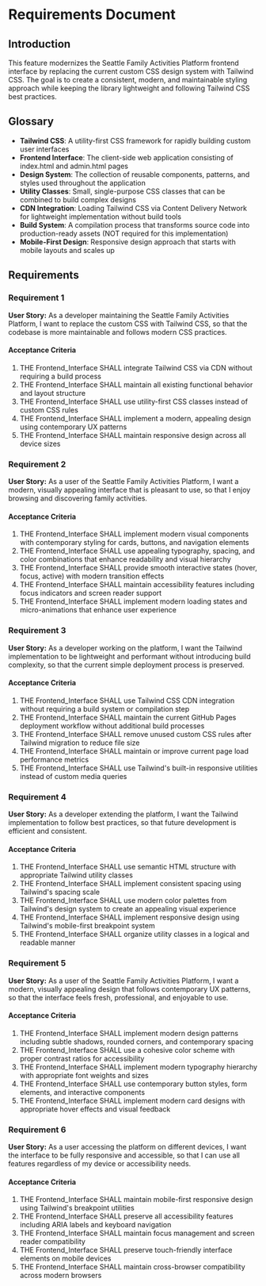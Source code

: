 # Requirements Document

## Introduction

This feature modernizes the Seattle Family Activities Platform frontend interface by replacing the current custom CSS design system with Tailwind CSS. The goal is to create a consistent, modern, and maintainable styling approach while keeping the library lightweight and following Tailwind CSS best practices.

## Glossary

- **Tailwind CSS**: A utility-first CSS framework for rapidly building custom user interfaces
- **Frontend Interface**: The client-side web application consisting of index.html and admin.html pages
- **Design System**: The collection of reusable components, patterns, and styles used throughout the application
- **Utility Classes**: Small, single-purpose CSS classes that can be combined to build complex designs
- **CDN Integration**: Loading Tailwind CSS via Content Delivery Network for lightweight implementation without build tools
- **Build System**: A compilation process that transforms source code into production-ready assets (NOT required for this implementation)
- **Mobile-First Design**: Responsive design approach that starts with mobile layouts and scales up

## Requirements

### Requirement 1

**User Story:** As a developer maintaining the Seattle Family Activities Platform, I want to replace the custom CSS with Tailwind CSS, so that the codebase is more maintainable and follows modern CSS practices.

#### Acceptance Criteria

1. THE Frontend_Interface SHALL integrate Tailwind CSS via CDN without requiring a build process
2. THE Frontend_Interface SHALL maintain all existing functional behavior and layout structure
3. THE Frontend_Interface SHALL use utility-first CSS classes instead of custom CSS rules
4. THE Frontend_Interface SHALL implement a modern, appealing design using contemporary UX patterns
5. THE Frontend_Interface SHALL maintain responsive design across all device sizes

### Requirement 2

**User Story:** As a user of the Seattle Family Activities Platform, I want a modern, visually appealing interface that is pleasant to use, so that I enjoy browsing and discovering family activities.

#### Acceptance Criteria

1. THE Frontend_Interface SHALL implement modern visual components with contemporary styling for cards, buttons, and navigation elements
2. THE Frontend_Interface SHALL use appealing typography, spacing, and color combinations that enhance readability and visual hierarchy
3. THE Frontend_Interface SHALL provide smooth interactive states (hover, focus, active) with modern transition effects
4. THE Frontend_Interface SHALL maintain accessibility features including focus indicators and screen reader support
5. THE Frontend_Interface SHALL implement modern loading states and micro-animations that enhance user experience

### Requirement 3

**User Story:** As a developer working on the platform, I want the Tailwind implementation to be lightweight and performant without introducing build complexity, so that the current simple deployment process is preserved.

#### Acceptance Criteria

1. THE Frontend_Interface SHALL use Tailwind CSS CDN integration without requiring a build system or compilation step
2. THE Frontend_Interface SHALL maintain the current GitHub Pages deployment workflow without additional build processes
3. THE Frontend_Interface SHALL remove unused custom CSS rules after Tailwind migration to reduce file size
4. THE Frontend_Interface SHALL maintain or improve current page load performance metrics
5. THE Frontend_Interface SHALL use Tailwind's built-in responsive utilities instead of custom media queries

### Requirement 4

**User Story:** As a developer extending the platform, I want the Tailwind implementation to follow best practices, so that future development is efficient and consistent.

#### Acceptance Criteria

1. THE Frontend_Interface SHALL use semantic HTML structure with appropriate Tailwind utility classes
2. THE Frontend_Interface SHALL implement consistent spacing using Tailwind's spacing scale
3. THE Frontend_Interface SHALL use modern color palettes from Tailwind's design system to create an appealing visual experience
4. THE Frontend_Interface SHALL implement responsive design using Tailwind's mobile-first breakpoint system
5. THE Frontend_Interface SHALL organize utility classes in a logical and readable manner

### Requirement 5

**User Story:** As a user of the Seattle Family Activities Platform, I want a modern, visually appealing design that follows contemporary UX patterns, so that the interface feels fresh, professional, and enjoyable to use.

#### Acceptance Criteria

1. THE Frontend_Interface SHALL implement modern design patterns including subtle shadows, rounded corners, and contemporary spacing
2. THE Frontend_Interface SHALL use a cohesive color scheme with proper contrast ratios for accessibility
3. THE Frontend_Interface SHALL implement modern typography hierarchy with appropriate font weights and sizes
4. THE Frontend_Interface SHALL use contemporary button styles, form elements, and interactive components
5. THE Frontend_Interface SHALL implement modern card designs with appropriate hover effects and visual feedback

### Requirement 6

**User Story:** As a user accessing the platform on different devices, I want the interface to be fully responsive and accessible, so that I can use all features regardless of my device or accessibility needs.

#### Acceptance Criteria

1. THE Frontend_Interface SHALL maintain mobile-first responsive design using Tailwind's breakpoint utilities
2. THE Frontend_Interface SHALL preserve all accessibility features including ARIA labels and keyboard navigation
3. THE Frontend_Interface SHALL maintain focus management and screen reader compatibility
4. THE Frontend_Interface SHALL preserve touch-friendly interface elements on mobile devices
5. THE Frontend_Interface SHALL maintain cross-browser compatibility across modern browsers